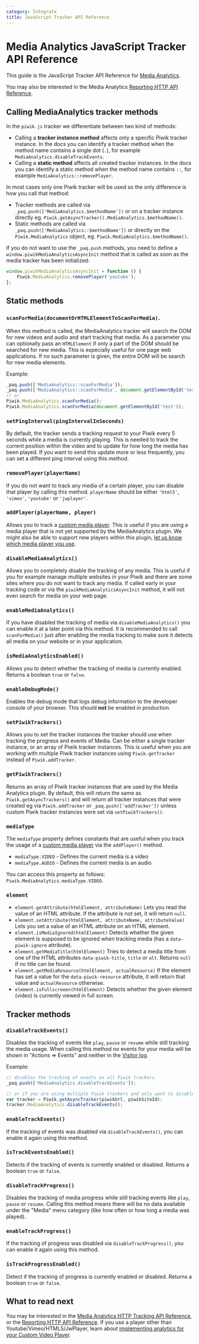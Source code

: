 ```yaml
---
category: Integrate
title: JavaScript Tracker API Reference
---
```

# Media Analytics JavaScript Tracker API Reference

This guide is the JavaScript Tracker API Reference for [Media Analytics](https://www.media-analytics.net/).

You may also be interested in the Media Analytics [Reporting HTTP API Reference](https://developer.piwik.org/api-reference/reporting-api#MediaAnalytics). 

## Calling MediaAnalytics tracker methods

In the `piwik.js` tracker we differentiate between two kind of methods:

* Calling a **tracker instance method** affects only a specific Piwik tracker instance. In the docs you can 
  identify a tracker method when the method name contains a single dot (`.`), for example 
  `MediaAnalytics.disableTrackEvents`.
* Calling a **static method** affects all created tracker instances. In the docs you can identify a static method when 
  the method name contains `::`, for example `MediaAnalytics::removePlayer`.

In most cases only one Piwik tracker will be used so the only difference is how you call that method:

* Tracker methods are called via `_paq.push(['MediaAnalytics.$methodName'])` or on a tracker instance directly eg. 
  `Piwik.getAsyncTracker().MediaAnalytics.$methodName()`.
* Static methods are called via `_paq.push(['MediaAnalytics::$methodName'])` or directly on the `Piwik.MediaAnalytics` object,
  eg. `Piwik.MediaAnalytics.$methodName()`.

If you do not want to use the `_paq.push` methods, you need to define a `window.piwikMediaAnalyticsAsyncInit` method 
that is called as soon as the media tracker has been initialized:

```js
window.piwikMediaAnalyticsAsyncInit = function () {
    Piwik.MediaAnalytics.removePlayer('youtube'); 
};
```

## Static methods

### `scanForMedia(documentOrHTMLElementToScanForMedia)`.
When this method is called, the MediaAnalytics tracker will search the DOM for new videos and audio and start tracking 
that media. As a parameter you can optionally pass an `HTMLElement` if only a part of the DOM should be searched for 
new media. This is especially useful for one page web applications. If no such parameter is given, the entire DOM will 
be search for new media elements. 

Example:
```js
_paq.push(['MediaAnalytics::scanForMedia']);
_paq.push(['MediaAnalytics::scanForMedia', document.getElementById('test')]);
// or 
Piwik.MediaAnalytics.scanForMedia();
Piwik.MediaAnalytics.scanForMedia(document.getElementById('test'));
```

### `setPingInterval(pingIntervalInSeconds)`

By default, the tracker sends a tracking request to your Piwik every 5 seconds while a media is currently playing. 
This is needed to track the current position within the video and to update for how long the media has been played.
If you want to send this update more or less frequently, you can set a different ping interval using this method.

### `removePlayer(playerName)`

If you do not want to track any media of a certain player, you can disable that player by calling this method.
`playerName` should be either `'html5'`, `'vimeo'`, `'youtube'` or `'jwplayer'`.

### `addPlayer(playerName, player)`

Allows you to track a [custom media player](/guides/media-analytics/custom-player). This is useful if you are using a 
media player that is not yet supported by the MediaAnalytics plugin. We might also be able to support new players within 
this plugin, [let us know which media player you use](https://piwik.org/support).

### `disableMediaAnalytics()`

Allows you to completely disable the tracking of any media. This is useful if you for example manage multiple websites
in your Piwik and there are some sites where you do not want to track any media. If called early in your tracking code
 or via the `piwikMediaAnalyticsAsyncInit` method, it will not even search for media on your web page.

### `enableMediaAnalytics()`

If you have disabled the tracking of media via `disableMediaAnalytics()` you can enable it at a later point via this method.
It is recommended to call `scanForMedia()` just after enabling the media tracking to make sure it detects all media on 
your website or in your application.

### `isMediaAnalyticsEnabled()`

Allows you to detect whether the tracking of media is currently enabled. Returns a boolean `true` or `false`.

### `enableDebugMode()`

Enables the debug mode that logs debug information to the developer console of your browser. This should **not** be 
enabled in production.

### `setPiwikTrackers()`

Allows you to set the tracker instances the tracker should use when tracking the progress and events of Media. Can be either
 a single tracker instance, or an array of Piwik tracker instances. This is useful when you are working with multiple Piwik
 tracker instances using `Piwik.getTracker` instead of `Piwik.addTracker`. 
 
### `getPiwikTrackers()`

Returns an array of Piwik tracker instances that are used by the Media Analytics plugin. By default, this will return the same
as `Piwik.getAsyncTrackers()` and will return all tracker instances that were created eg via `Piwik.addTracker` or 
`_paq.push(['addTracker'])` unless custom Piwik tracker instances were set via `setPiwikTrackers()`.

### `mediaType`

The `mediaType` property defines constants that are useful when you track the usage of a [custom media player](/guides/media-analytics/custom-player)
via the `addPlayer()` method.

* `mediaType.VIDEO` -  Defines the current media is a video
* `mediaType.AUDIO` -  Defines the current media is an audio

You can access this property as follows: `Piwik.MediaAnalytics.mediaType.VIDEO`.

### `element`

* `element.getAttribute(htmlElement, attributeName)` Lets you read the value of an HTML attribute. If the attribute is not set, it will return `null`.
* `element.setAttribute(htmlElement, attributeName, attributeValue)` Lets you set a value of an HTML attribute on an HTML element.
* `element.isMediaIgnored(htmlElement)` Detects whether the given element is supposed to be ignored when tracking media (has a `data-piwik-ignore` attribute).
* `element.getMediaTitle(htmlElement)` Tries to detect a media title from one of the HTML attributes `data-piwik-title`, `title` or `alt`. Returns `null` if no title can be found.
* `element.getMediaResource(htmlElement, actualResource)` If the element has set a value for the `data-piwik-resource` attribute, it will return that value and `actualResource` otherwise. 
* `element.isFullscreeen(htmlElement)` Detects whether the given element (video) is currently viewed in full screen.

## Tracker methods

### `disableTrackEvents()`

Disables the tracking of events like `play`, `pause` or `resume` while still tracking the media usage. When calling 
this method no events for your media will be shown in "Actions => Events" and neither in the [Visitor log](https://piwik.org/docs/user-profile/).

Example:

```js
// disables the tracking of events on all Piwik trackers
_paq.push(['MediaAnalytics.disableTrackEvents']); 

// or if you are using multiple Piwik trackers and only want to disable it for a specific tracker:
var tracker = Piwik.getAsyncTracker(piwikUrl, piwikSiteId);
tracker.MediaAnalytics.disableTrackEvents();
```

### `enableTrackEvents()`

If the tracking of events was disabled via `disableTrackEvents()`, you can enable it again using this method.

### `isTrackEventsEnabled()`

Detects if the tracking of events is currently enabled or disabled. Returns a boolean `true` or `false`.

### `disableTrackProgress()`

Disables the tracking of media progress while still tracking events like `play`, `pause` or `resume`. Calling this 
method means there will be no data available under the "Media" menu category (like how often or how long a 
media was played). 

### `enableTrackProgress()`

If the tracking of progress was disabled via `disableTrackProgress()`, you can enable it again using this method.
 
### `isTrackProgressEnabled()`
 
Detect if the tracking of progress is currently enabled or disabled. Returns a boolean `true` or `false`.


## What to read next

You may be interested in the [Media Analytics HTTP Tracking API Reference](/guides/media-analytics/custom-player#media-analytics-http-tracking-api-reference),
 or the [Reporting HTTP API Reference](https://developer.piwik.org/api-reference/reporting-api#MediaAnalytics).
 If you use a player other than Youtube/Vimeo/HTML5/JwPlayer, learn about [implementing analytics for your Custom Video Player](/guides/media-analytics/custom-player).
